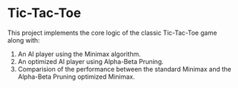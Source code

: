 # Tic-Tac-Toe
This project implements the core logic of the classic Tic-Tac-Toe game along with:
1) An AI player using the Minimax algorithm.
2) An optimized AI player using Alpha-Beta Pruning.
3) Comparision of the performance between the standard Minimax and the Alpha-Beta Pruning optimized Minimax.

